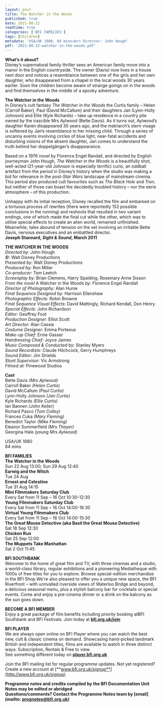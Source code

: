 ```yaml
---
layout: post
title: The Watcher in the Woods
published: true
date: 2021-08-22
readtime: true
categories: ['BFI FAMILIES']
tags: [Children]
metadata: 'USA/UK 1980, 84 mins<br> Director: John Hough'
pdf: '2021-08-22-watcher-in-the-woods.pdf'
---
```


**What’s it about?**<br>
Disney’s supernatural family thriller sees an American family move into a manor in the English countryside. The owner (Davis) now lives in a house next door and notices a resemblance between one of the girls and her own daughter, who disappeared from a chapel in the local woods 30 years earlier. Soon the children become aware of strange goings on in the woods and find themselves in the middle of a spooky adventure.<br>

**The Watcher in the Woods**<br>
In Disney’s cult fantasy _The Watcher in the Woods_ the Curtis family – Helen (Carroll Baker), Paul (David McCallum) and their daughters Jan (Lynn-Holly Johnson) and Ellie (Kyle Richards) – take up residence in a country pile owned by the irascible Mrs Aylwood (Bette Davis). As it turns out, Aylwood’s daughter Karen disappeared 30 years ago, and the matriarch’s stern visage is softened by Jan’s resemblance to her missing child. Through a series of uncanny events involving circles of blue light, near-fatal accidents and disturbing visions of the absent daughter, Jan comes to understand the truth behind her doppelgänger’s disappearance.

Based on a 1976 novel by Florence Engel Randall, and directed by English journeyman John Hough, _The Watcher in the Woods_ is a beautifully shot, well-acted (21-year-old Johnson is especially terrific) curio, an oddball artefact from the period in Disney’s history when the studio was making a bid for relevance in the post-_Star Wars_ landscape of mainstream cinema. This period also produced cult favourites such as _The Black Hole_ and _Tron_, but neither of those can boast the decidedly troubled history – nor the eerie atmosphere – of this production.

Unhappy with its initial reception, Disney recalled the film and embarked on a tortuous process of rewrites (there were reportedly 152 possible conclusions in the running) and reshoots that resulted in two variant endings, one of which made the final cut while the other, which was to utilise special effects to create an alien world, remained unfinished. Meanwhile, tales abound of tension on the set involving an irritable Bette Davis, nervous executives and an embattled director.<br>
**Joseph Stannard, _Sight & Sound_, March 2011**<br>

**THE WATCHER IN THE WOODS**<br>
_Directed by:_ John Hough  
_©:_ Walt Disney Productions  
_Presented by:_ Walt Disney Productions  
_Produced by:_ Ron Miller  
_Co-producer:_ Tom Leetch  
_Screenplay by:_ Brian Clemens, Harry Spalding, Rosemary Anne Sisson  
_From the novel_ A Watcher in the Woods _by:_ Florence Engel Randall  
_Director of Photography:_ Alan Hume  
_Final Sequence Designed by:_ Harrison Ellenshaw  
_Photographic Effects:_ Robin Browne  
_Final Sequence Visual Effects:_ David Mattingly, Richard Kendall, Don Henry  
_Special Effects:_ John Richardson  
_Editor:_ Geoffrey Foot  
_Production Designer:_ Elliot Scott  
_Art Director:_ Alan Cassie  
_Costume Designer:_ Emma Porteous  
_Make-up Chief:_ Ernie Gasser  
_Hairdressing Chief:_ Joyce James  
_Music Composed & Conducted by:_ Stanley Myers  
_Sound Recordists:_ Claude Hitchcock, Gerry Humphreys  
_Sound Editor:_ Jim Shields  
_Stunt Supervisor:_ Vic Armstrong  
_Filmed at:_ Pinewood Studios<br>

**Cast**  
Bette Davis _(Mrs Aylwood)_  
Carroll Baker _(Helen Curtis)_  
David McCallum _(Paul Curtis)_  
Lynn-Holly Johnson _(Jan Curtis)_  
Kyle Richards _(Ellie Curtis)_  
Ian Bannen _(John Keller)_  
Richard Pasco _(Tom Colley)_  
Frances Cuka _(Mary Fleming)_  
Benedict Taylor _(Mike Fleming)_  
Eleanor Summerfield _(Mrs Thayer)_  
Georgina Hale _(young Mrs Aylwood)_

USA/UK 1980<br>
84 mins<br>

**BFI FAMILIES**<br>
**The Watcher in the Woods**<br>
Sun 22 Aug 13:00; Sun 29 Aug 12:40<br>
**Earwig and the Witch**<br>
Tue 24 Aug<br>
**Ernest and Celestine**<br>
Tue 31 Aug 14:15<br>
**Mini Filmmakers Saturday Club**<br>
Every Sat from 11 Sep – 16 Oct 10:30-12:30<br>
**Young Filmmakers Saturday Club**<br>
Every Sat from 11 Sep – 16 Oct 14:00-16:30<br>
**Virtual Young Filmmakers Club**<br>
Every Sat from 11 Sep – 16 Oct 14:00-15:30<br>
**The Great Mouse Detective (aka Basil the Great Mouse Detective)**<br>
Sat 18 Sep 12:30<br>
**Chicken Run**<br>
Sat 25 Sep 12:00<br>
**The Muppets Take Manhattan**<br>
Sat 2 Oct 11:45<br>


**BFI SOUTHBANK**  
Welcome to the home of great film and TV, with three cinemas and a studio, a world-class library, regular exhibitions and a pioneering Mediatheque with 1000s of free titles for you to explore. Browse special-edition merchandise in the BFI Shop.We&#39;re also pleased to offer you a unique new space, the BFI Riverfront – with unrivalled riverside views of Waterloo Bridge and beyond, a delicious seasonal menu, plus a stylish balcony bar for cocktails or special events. Come and enjoy a pre-cinema dinner or a drink on the balcony as the sun goes down.  

**BECOME A BFI MEMBER**  
Enjoy a great package of film benefits including priority booking atBFI Southbank and BFI Festivals. Join today at [**bfi.org.uk/join**](http://www.bfi.org.uk/join)  

**BFI PLAYER**  
 We are always open online on BFI Player where you can watch the best new, cult &amp; classic cinema on demand. Showcasing hand-picked landmark British and independent titles, films are available to watch in three distinct ways: Subscription, Rentals &amp; Free to view.<br> 
See something different today on [**player.bfi.org.uk**](https://player.bfi.org.uk/)

Join the BFI mailing list for regular programme updates. Not yet registered? Create a new account at [**www.bfi.org.uk/signup**](http://www.bfi.org.uk/signup)

**Programme notes and credits compiled by the BFI Documentation Unit  
Notes may be edited or abridged  
Questions/comments? Contact the Programme Notes team by [email](mailto: prognotes@bfi.org.uk)**

